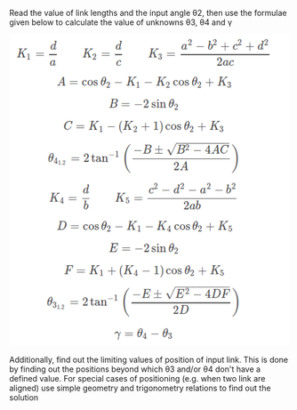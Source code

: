 

Read the value of link lengths and the input angle θ2, then use the formulae given below to calculate the value of unknowns θ3, θ4 and γ

![img](./images/exp1P.png)

Additionally, find out the limiting values of position of input link. This is done by finding out the positions beyond which θ3 and/or θ4 don't have a defined value.
For special cases of positioning (e.g. when two link are aligned) use simple geometry and trigonometry relations to find out the solution
